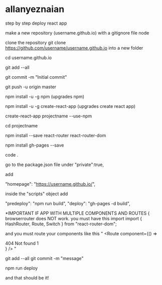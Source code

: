 # allanyeznaian

step by step deploy react app

make a new repository (username.github.io) with a gitignore file node

clone the repository git clone https://github.com/username/username.github.io
into a new folder

cd username.github.io

git add --all

git commit -m "Initial commit"

git push -u origin master

npm install -u -g npm   (upgrades npm)

npm install -u -g create-react-app   (upgrades create react app)

create-react-app projectname --use-npm

cd projectname

npm install --save react-router react-router-dom

npm install gh-pages --save

code .

go to the package.json file
under "private":true,

add

"homepage": "https://username.github.io/",

inside the "scripts" object add

"predeploy": "npm run build",
"deploy": "gh-pages -d build",

*IMPORTANT IF APP WITH MULTIPLE COMPONENTS AND ROUTES
{
browserrouter does NOT work.
you must have this import
import { HashRouter, Route, Switch } from "react-router-dom";

and you must route your components like this
"
<HashRouter basename="https://username.github.io/">
        <Switch>
          <Route exact path="/" component={Component1} />
          <Route exact path="/example" component={Component2} />
          <Route exact path="/example2" component={Component3} />
          <Route component={() => <div>404 Not found 1</div>} />
        </Switch>
</HashRouter>
"


git add --all
git commit -m "message"

npm run deploy

and that should be it!
